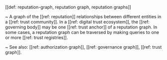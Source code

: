 [[def: reputation-graph, reputation graph, reputation graphs]]

~ A graph of the [[ref: reputation]] relationships between different entities in a [[ref: trust community]]. In a [[ref: digital trust ecosystem]], the [[ref: governing body]] may be one [[ref: trust anchor]] of a reputation graph. In some cases, a reputation graph can be traversed by making queries to one or more [[ref: trust registries]].

~ See also: [[ref: authorization graph]], [[ref: governance graph]], [[ref: trust graph]].
